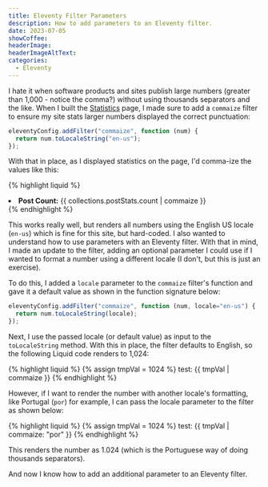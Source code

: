 ```yaml
---
title: Eleventy Filter Parameters
description: How to add parameters to an Eleventy filter.
date: 2023-07-05
showCoffee: 
headerImage: 
headerImageAltText: 
categories:
  - Eleventy
---
```


I hate it when software products and sites publish large numbers (greater than 1,000 - notice the comma?) without using thousands separators and the like. When I built the [Statistics](/statistics/) page, I made sure to add a `commaize` filter to ensure my site stats larger numbers displayed the correct punctuation:

```js
eleventyConfig.addFilter("commaize", function (num) {
  return num.toLocaleString("en-us");
});
```

With that in place, as I displayed statistics on the page, I'd comma-ize the values like this:

{% highlight liquid %}
<li>
  <strong>Post Count:</strong>
  {{ collections.postStats.count | commaize }}
</li>
{% endhighlight %}

This works really well, but renders all numbers using the English US locale (`en-us`) which is fine for this site, but hard-coded. I also wanted to understand how to use parameters with an Eleventy filter. With that in mind, I made an update to the filter, adding an optional parameter I could use if I wanted to format a number using a different locale (I don't, but this is just an exercise).

To do this, I added a `locale` parameter to the `commaize` filter's function and gave it a default value as shown in the function signature below:

```js
eleventyConfig.addFilter("commaize", function (num, locale="en-us") {
  return num.toLocaleString(locale);
});
```

Next, I use the passed locale (or default value) as input to the `toLocaleString` method. With this in place, the filter defaults to English, so the following Liquid code renders to 1,024:

{% highlight liquid %}
{% assign tmpVal = 1024 %}
test: {{ tmpVal | commaize }}
{% endhighlight %}

However, if I want to render the number with another locale's formatting, like Portugal (`por`) for example, I can pass the locale parameter to the filter as shown below:

{% highlight liquid %}
{% assign tmpVal = 1024 %}
test: {{ tmpVal | commaize: "por" }}
{% endhighlight %}

This renders the number as 1.024 (which is the Portuguese way of doing thousands separators).

And now I know how to add an additional parameter to an Eleventy filter.